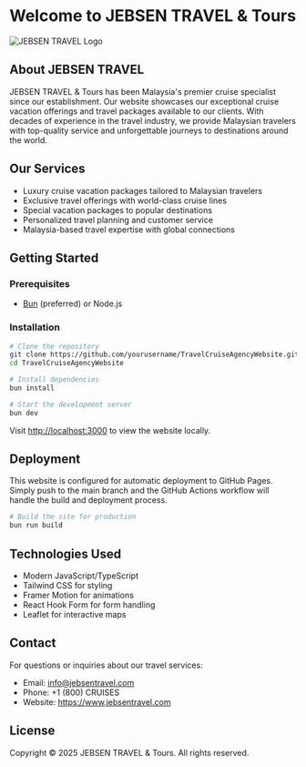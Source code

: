 # Welcome to JEBSEN TRAVEL & Tours

![JEBSEN TRAVEL Logo](./public/logo.png)

## About JEBSEN TRAVEL

JEBSEN TRAVEL & Tours has been Malaysia's premier cruise specialist since our establishment. Our website showcases our exceptional cruise vacation offerings and travel packages available to our clients. With decades of experience in the travel industry, we provide Malaysian travelers with top-quality service and unforgettable journeys to destinations around the world.

## Our Services

- Luxury cruise vacation packages tailored to Malaysian travelers
- Exclusive travel offerings with world-class cruise lines
- Special vacation packages to popular destinations
- Personalized travel planning and customer service
- Malaysia-based travel expertise with global connections

## Getting Started

### Prerequisites

- [Bun](https://bun.sh/) (preferred) or Node.js

### Installation

```bash
# Clone the repository
git clone https://github.com/yourusername/TravelCruiseAgencyWebsite.git
cd TravelCruiseAgencyWebsite

# Install dependencies
bun install

# Start the development server
bun dev
```

Visit [http://localhost:3000](http://localhost:3000) to view the website locally.

## Deployment

This website is configured for automatic deployment to GitHub Pages. Simply push to the main branch and the GitHub Actions workflow will handle the build and deployment process.

```bash
# Build the site for production
bun run build
```

## Technologies Used

- Modern JavaScript/TypeScript
- Tailwind CSS for styling
- Framer Motion for animations
- React Hook Form for form handling
- Leaflet for interactive maps

## Contact

For questions or inquiries about our travel services:
- Email: info@jebsentravel.com
- Phone: +1 (800) CRUISES
- Website: https://www.jebsentravel.com

## License

Copyright © 2025 JEBSEN TRAVEL & Tours. All rights reserved.
